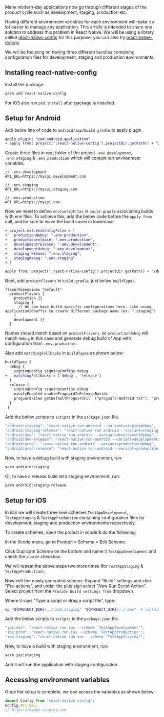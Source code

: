 Many modern-day applications now go through different stages of the product
cycle such as development, staging, production etc.

Having different environment variables for each environment will make it a lot
easier to manage any application. This article is intended to share one solution
to address this problem in React Native. We will be using a library called
[react-native-config](https://github.com/luggit/react-native-config) for this
purpose; you can also try
[react-native-dotenv](https://github.com/zetachang/react-native-dotenv).

We will be focusing on having three different bundles containing configuration
files for development, staging and production environments.

## Installing react-native-config

Install the package:

```bash
yarn add react-native-config
```

For iOS also run `pod install` after package is installed.

## Setup for Android

Add below line of code to `android/app/build.gradle` to apply plugin.

```diff
apply plugin: "com.android.application"
+ apply from: project(':react-native-config').projectDir.getPath() + "/dotenv.gradle"
```

Create three files in root folder of the project `.env.development`,
`.env.staging` & `.env.production` which will contain our environment variables.

```text
// .env.development
API_URL=https://myapi.development.com

// .env.staging
API_URL=https://myapi.staging.com

// .env.production
API_URL=https://myapi.com
```

Now we need to define `envConfigFiles` in `build.gradle` associating builds with
env files. To achieve this, add the below code before the `apply from ` call,
and be sure to leave the build cases in lowercase.

```diff
+ project.ext.envConfigFiles = [
+   productiondebug: ".env.production",
+   productionrelease: ".env.production",
+   developmentrelease: ".env.development",
+   developmentdebug: ".env.development",
+   stagingrelease: ".env.staging",
+   stagingdebug: ".env.staging"
+ ]

apply from: project(':react-native-config').projectDir.getPath() + "/dotenv.gradle"

```

Next, add `productFlavors` in `build.gradle`, just below `buildTypes`.

```text
flavorDimensions "default"
  productFlavors {
    production {}
    staging {
      // We can have build-specific configurations here. Like using applicationIdSuffix to create different package name (ex. ".staging")
    }
    development {}
  }
```

Names should match based on `productFlavors`, so `productiondebug` will match
`debug` in this case and generate debug build of App with configuration from
`.env.production`.

Also add `matchingFallbacks` in `buildTypes` as shown below:

```diff
buildTypes {
  debug {
    signingConfig signingConfigs.debug
+   matchingFallbacks = ['debug', 'release']
  }
  release {
    signingConfig signingConfigs.debug
    minifyEnabled enableProguardInReleaseBuilds
    proguardFiles getDefaultProguardFil  ("proguard-android.txt"), "proguard-rules  pro"
  }
 }
```

Add the below scripts to `scripts` in the `package.json` file.

```javascript
"android:staging": "react-native run-android --variant=stagingdebug",
"android:staging-release": "react-native run-android --variant=stagingrelease",
"android:dev": "react-native run-android --variant=developmentdebug",
"android:dev-release": "react-native run-android --variant=developmentrelease",
"android:prod": "react-native run-android --variant=productiondebug",
"android:prod-release": "react-native run-android --variant=productionrelease",
```

Now, to have a debug build with staging environment, run:

```bash
yarn android:staging
```

Or, to have a release build with staging environment, run:

```bash
yarn android:staging-release
```

## Setup for iOS

In iOS we will create three new schemes `TestAppDevelopment`, `TestAppStaging` &
`TestAppProduction` containing configuration files for development, staging and
production environments respectively.

To create schemes, open the project in xcode & do the following:

In the Xcode menu, go to Product > Scheme > Edit Scheme.

Click Duplicate Scheme on the bottom and name it `TestAppDevelopment` and check
the `shared` checkbox.

We will repeat the above steps two more times (for `TestAppStaging` &
`TestAppProduction`).

Now edit the newly generated scheme. Expand "Build" settings and click
"Pre-actions", and under the plus sign select "New Run Script Action". Select
project from the `Provide build settings from` dropdown.

Where it says "Type a script or drag a script file", type:

```bash
cp "${PROJECT_DIR}/../.env.staging" "${PROJECT_DIR}/../.env"  # replace .env.staging for your file
```

Add the below scripts to `scripts` in the `package.json` file.

```javascript
"ios:dev": "react-native run-ios --scheme 'TestAppDevelopment'",
"ios:prod": "react-native run-ios --scheme 'TestAppProduction'",
"ios:staging": "react-native run-ios --scheme 'TestAppStaging'",
```

Now, to have a build with staging environment, run:

```bash
yarn ios:staging
```

And it will run the application with staging configuration.

## Accessing environment variables

Once the setup is complete, we can access the variables as shown below:

```javascript
import Config from "react-native-config";
Config.API_URL;
//`https://myapi.staging.com`
```

